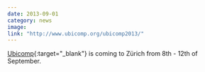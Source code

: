 ```yaml
---
date: 2013-09-01
category: news
image: 
link: "http://www.ubicomp.org/ubicomp2013/"
---
```


[Ubicomp](http://www.ubicomp.org/ubicomp2013/){:target="_blank"} is coming to Zürich from 8th - 12th of September.
